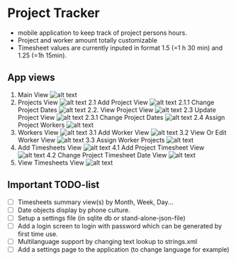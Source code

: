 # Project Tracker
* mobile application to keep track of project persons hours.
* Project and worker amount totally customizable
* Timesheet values are currently inputed in format 1.5 (=1 h 30 min) and 1.25 (=1h 15min).

## App views
1. Main View
   ![alt text](./_img/1__MainView.png "Main View")
2. Projects View
      ![alt text](./_img/2__ProjectsView.png "Projects View")
   2.1 Add Project View
      ![alt text](./_img/2_1__AddProjectView.png "Add Project View")
      2.1.1 Change Project Dates
	     ![alt text](./_img/2_1_1_ChangeProjectDates.png "Change Project Dates")
   2.2. View Project View
      ![alt text](./_img/2_2_ViewProjectView.png "View Project View")
   2.3 Update Project View
      ![alt text](./_img/2_3__UpdateProjectView.png "Update Project View")
      2.3.1 Change Project Dates
	     ![alt text](./_img/2_3_1_ChangeProjectDates.png "Change Project Dates")
   2.4 Assign Project Workers
      ![alt text](./_img/2_4_AssignProjectWorkers.png "Assign Project Workers")
3. Workers View
   ![alt text](./_img/3__WorkersView.png "Workers View")
   3.1 Add Worker View
      ![alt text](./_img/3_1_AddWorkerView.png "Add Worker View")
   3.2 View Or Edit Worker View
      ![alt text](./_img/3_2_ViewOrEditWorkerView.png "View Or Edit Worker View")
   3.3 Assign Worker Projects
      ![alt text](./_img/3_3_AssignWorkerProjects.png "Assign Worker Projects")
4. Add Timesheets View
   ![alt text](./_img/4__AddTimesheetsView.png "Add Timesheets View")
   4.1 Add Project Timesheet View
      ![alt text](./_img/4_1_AddProjectTimesheetView.png "Add Project Timesheet View")
   4.2 Change Project Timesheet Date View
      ![alt text](./_img/4_2_ChangeProjectTimesheetDateView.png "Change Project Timesheet Date View")
5. View Timesheets View
   ![alt text](./_img/5__ViewTimesheetsView.png "View Timesheets View")


## Important TODO-list
- [ ] Timesheets summary view(s) by Month, Week, Day...
- [ ] Date objects display by phone culture.
- [ ] Setup a settings file (in sqlite db or stand-alone-json-file)
- [ ] Add a login screen to login with password which can be generated by first time use.
- [ ] Multilanguage support by changing text lookup to strings.xml
- [ ] Add a settings page to the application (to change language for example)
